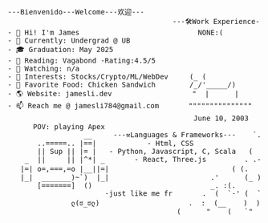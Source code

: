 <!--
**skxvtchy/skxvtchy** is a ✨ _special_ ✨ repository because its `README.md` (this file) appears on your GitHub profile.
Here are some ideas to get you started:
-->
<pre>
---Bienvenido---Welcome---欢迎---                                         ,;                              __|_
                                       ---🛠️Work Experience---         ,' |                         -----oo(_)oo----
- 👋 Hi! I'm James                            NONE:(                  /   :          __,-~~/~ "" `---.      
- 🤖 Currently: Undergrad @ UB                                     --'   /          _/_,---(      ,    ) 
- 🎓 Graduation: May 2025                                          \/ />/       __ /        <    /   )  \___
- 📰 Reading: Vagabond -Rating:4.5/5                               /  /_\ --===;;;'====------------------===;;;=== -
- 🎥 Watching: n/a                                              __/   /           \/    ~"~"~"~"~"~\~"~)~"/
- 🚀 Interests: Stocks/Crypto/ML/WebDev     (_ (                ) '-./             (_ (   \  (     >    \)
- 🥪 Favorite Food: Chicken Sandwich        /_/'_____/)         ./  :\              \_( _ <         >_>'  
- 🌎 Website: jamesli.dev                   "  |      |         /.' '                  ~ `-i' ::>|--"        
- 📫 Reach me @ jamesli784@gmail.com       """""""""""""""      '/'    pls hire me         I;|.|.|
                                            June 10, 2003      +    I have no cache       <|i::|i|`.   ( ͡° ͜ʖ ͡°)ﾉ⌐■-■
      POV: playing Apex                                       '        -not a joke        (`^'"`-' ")   -Rizzard of Oz 
                  __     ---⚒️Languages & Frameworks---    `.            ಠ_ಠ                            
       ..=====.. |==|            - Html, CSS                "-                                       Why did the programmer
       || Sup || |= |   - Python, Javascript, C, Scala   (   |       .==\"'"/==.       Pointer?           quit his job?
    _  ||     || |^*| _       - React, Three.js         . .-'  '.    ((+) .  .:)   I barely know her   He didn't get arrays 
   |=| o=,===,=o |__||=|                             ( (.   )):      |'.-(o)-.'|       (☞ﾟヮﾟ)☞            
   |_|  _______)~`)  |_|                        .'      (_ )         \/  \_/  \/
       [=======]  ()                            _. :(.      )  ` 
                       -just like me fr       .  (  `-' (  `.   )                    Thanks For Visiting!!!
               ლ(ಠ_ಠლ)                     .  :  (__    )  )                            ⊂(◉‿◉)つ
                                        (      "  __(   `"       ` ))                 
</pre>
<!--
What you lookin for?🤨
PLEASE HELP ME I'M AM CLINICALLY INSANE
:DISCLAIMER:
I am not 
-->
